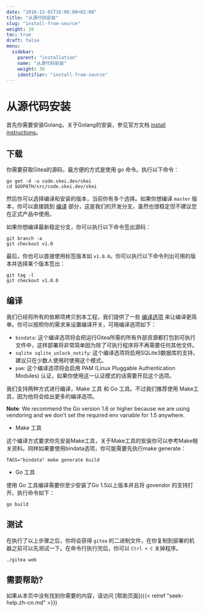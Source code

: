 ```yaml
---
date: "2016-12-01T16:00:00+02:00"
title: "从源代码安装"
slug: "install-from-source"
weight: 10
toc: true
draft: false
menu:
  sidebar:
    parent: "installation"
    name: "从源代码安装"
    weight: 30
    identifier: "install-from-source"
---
```


# 从源代码安装

首先你需要安装Golang，关于Golang的安装，参见官方文档 [install instructions](https://golang.org/doc/install)。

## 下载

你需要获取Gitea的源码，最方便的方式是使用 go 命令。执行以下命令：

```
go get -d -u code.skei.dev/skei
cd $GOPATH/src/code.skei.dev/skei
```

然后你可以选择编译和安装的版本，当前你有多个选择。如果你想编译 `master` 版本，你可以直接跳到 [编译](#build) 部分，这是我们的开发分支，虽然也很稳定但不建议您在正式产品中使用。

如果你想编译最新稳定分支，你可以执行以下命令签出源码：

```
git branch -a
git checkout v1.0
```

最后，你也可以直接使用标签版本如 `v1.0.0`。你可以执行以下命令列出可用的版本并选择某个版本签出：

```
git tag -l
git checkout v1.0.0
```

## 编译

我们已经将所有的依赖项拷贝到本工程，我们提供了一些 [编译选项](https://github.com/go-gitea/gitea/blob/master/Makefile) 来让编译更简单。你可以按照你的需求来设置编译开关，可用编译选项如下：

* `bindata`: 这个编译选项将会把运行Gitea所需的所有外部资源都打包到可执行文件中，这样部署将非常简单因为除了可执行程序将不再需要任何其他文件。
* `sqlite sqlite_unlock_notify`: 这个编译选项将启用SQLite3数据库的支持，建议只在少数人使用时使用这个模式。
* `pam`: 这个编译选项将会启用 PAM (Linux Pluggable Authentication Modules) 认证，如果你使用这一认证模式的话需要开启这个选项。

我们支持两种方式进行编译，Make 工具 和 Go 工具。不过我们推荐使用 Make工具，因为他将会给出更多的编译选项。

**Note**: We recommend the Go version 1.6 or higher because we are using vendoring and we don't set the required env variable for 1.5 anywhere.

* Make 工具

这个编译方式要求你先安装Make工具，关于Make工具的安装你可以参考Make相关资料。同样如果要使用bindata选项，你可能需要先执行make generate：

```
TAGS="bindata" make generate build
```

* Go 工具

使用 Go 工具编译需要你至少安装了Go 1.5以上版本并且将 govendor 的支持打开。执行命令如下：

```
go build
```

## 测试

在执行了以上步骤之后，你将会获得 `gitea` 的二进制文件，在你复制到部署的机器之前可以先测试一下。在命令行执行完后，你可以 `Ctrl + C` 关掉程序。

```
./gitea web
```

## 需要帮助?

如果从本页中没有找到你需要的内容，请访问 [帮助页面]({{< relref "seek-help.zh-cn.md" >}})
